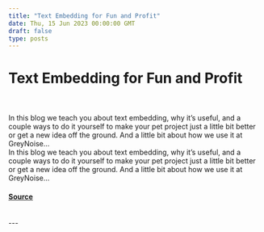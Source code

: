 ```yaml
---
title: "Text Embedding for Fun and Profit"
date: Thu, 15 Jun 2023 00:00:00 GMT
draft: false
type: posts
---
```

# Text Embedding for Fun and Profit

<br/>

<br/>
In this blog we teach you about text embedding, why it’s useful, and a couple ways to do it yourself to make your pet project just a little bit better or get a new idea off the ground. And a little bit about how we use it at GreyNoise... 
<br/>
In this blog we teach you about text embedding, why it’s useful, and a couple ways to do it yourself to make your pet project just a little bit better or get a new idea off the ground. And a little bit about how we use it at GreyNoise...

#### [Source](https://www.greynoise.io/blog/text-embedding-for-fun-and-profit)

<br/>
---

